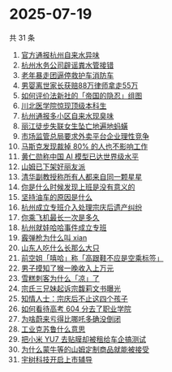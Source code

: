 # 2025-07-19

共 31 条

<!-- BEGIN ZHIHUSEARCH -->
<!-- 最后更新时间 Sat Jul 19 2025 18:18:52 GMT+0800 (China Standard Time) -->

1. [官方通报杭州自来水异味](https://www.zhihu.com/search?q=%E5%AE%98%E6%96%B9%E9%80%9A%E6%8A%A5%E6%9D%AD%E5%B7%9E%E8%87%AA%E6%9D%A5%E6%B0%B4%E5%BC%82%E5%91%B3)
1. [杭州水务公司辟谣粪水管接错](https://www.zhihu.com/search?q=%E6%9D%AD%E5%B7%9E%E6%B0%B4%E5%8A%A1%E5%85%AC%E5%8F%B8%E8%BE%9F%E8%B0%A3%E7%B2%AA%E6%B0%B4%E7%AE%A1%E6%8E%A5%E9%94%99)
1. [老年暴走团逼停救护车消防车](https://www.zhihu.com/search?q=%E8%80%81%E5%B9%B4%E6%9A%B4%E8%B5%B0%E5%9B%A2%E9%80%BC%E5%81%9C%E6%95%91%E6%8A%A4%E8%BD%A6%E6%B6%88%E9%98%B2%E8%BD%A6)
1. [男婴离世家长获赔88万律师拿走55万](https://www.zhihu.com/search?q=%E7%94%B7%E5%A9%B4%E7%A6%BB%E4%B8%96%E5%AE%B6%E9%95%BF%E8%8E%B7%E8%B5%9488%E4%B8%87%E5%BE%8B%E5%B8%88%E6%8B%BF%E8%B5%B055%E4%B8%87)
1. [如何评价法新社的「帝国的隐忍」组图](https://www.zhihu.com/search?q=%E5%A6%82%E4%BD%95%E8%AF%84%E4%BB%B7%E6%B3%95%E6%96%B0%E7%A4%BE%E7%9A%84%E3%80%8C%E5%B8%9D%E5%9B%BD%E7%9A%84%E9%9A%90%E5%BF%8D%E3%80%8D%E7%BB%84%E5%9B%BE)
1. [川北医学院惊现顶级本科生](https://www.zhihu.com/search?q=%E5%B7%9D%E5%8C%97%E5%8C%BB%E5%AD%A6%E9%99%A2%E6%83%8A%E7%8E%B0%E9%A1%B6%E7%BA%A7%E6%9C%AC%E7%A7%91%E7%94%9F)
1. [杭州通报多小区自来水现臭味](https://www.zhihu.com/search?q=%E6%9D%AD%E5%B7%9E%E9%80%9A%E6%8A%A5%E5%A4%9A%E5%B0%8F%E5%8C%BA%E8%87%AA%E6%9D%A5%E6%B0%B4%E7%8E%B0%E8%87%AD%E5%91%B3)
1. [丽江徒步失联女生坠亡地遍地蚂蟥](https://www.zhihu.com/search?q=%E4%B8%BD%E6%B1%9F%E5%BE%92%E6%AD%A5%E5%A4%B1%E8%81%94%E5%A5%B3%E7%94%9F%E5%9D%A0%E4%BA%A1%E5%9C%B0%E9%81%8D%E5%9C%B0%E8%9A%82%E8%9F%A5)
1. [市场监管总局要求外卖平台企业理性竞争](https://www.zhihu.com/search?q=%E5%B8%82%E5%9C%BA%E7%9B%91%E7%AE%A1%E6%80%BB%E5%B1%80%E8%A6%81%E6%B1%82%E5%A4%96%E5%8D%96%E5%B9%B3%E5%8F%B0%E4%BC%81%E4%B8%9A%E7%90%86%E6%80%A7%E7%AB%9E%E4%BA%89)
1. [马斯克发现裁掉 80% 的人也不影响工作](https://www.zhihu.com/search?q=%E9%A9%AC%E6%96%AF%E5%85%8B%E5%8F%91%E7%8E%B0%E8%A3%81%E6%8E%89%2080%25%20%E7%9A%84%E4%BA%BA%E4%B9%9F%E4%B8%8D%E5%BD%B1%E5%93%8D%E5%B7%A5%E4%BD%9C)
1. [黄仁勋称中国 AI 模型已达世界级水平](https://www.zhihu.com/search?q=%E9%BB%84%E4%BB%81%E5%8B%8B%E7%A7%B0%E4%B8%AD%E5%9B%BD%20AI%20%E6%A8%A1%E5%9E%8B%E5%B7%B2%E8%BE%BE%E4%B8%96%E7%95%8C%E7%BA%A7%E6%B0%B4%E5%B9%B3)
1. [山姆已下架好丽友派](https://www.zhihu.com/search?q=%E5%B1%B1%E5%A7%86%E5%B7%B2%E4%B8%8B%E6%9E%B6%E5%A5%BD%E4%B8%BD%E5%8F%8B%E6%B4%BE)
1. [清华副教授称所有人都来自同一颗星星](https://www.zhihu.com/search?q=%E6%B8%85%E5%8D%8E%E5%89%AF%E6%95%99%E6%8E%88%E7%A7%B0%E6%89%80%E6%9C%89%E4%BA%BA%E9%83%BD%E6%9D%A5%E8%87%AA%E5%90%8C%E4%B8%80%E9%A2%97%E6%98%9F%E6%98%9F)
1. [你是什么时候发现上班是没有意义的](https://www.zhihu.com/search?q=%E4%BD%A0%E6%98%AF%E4%BB%80%E4%B9%88%E6%97%B6%E5%80%99%E5%8F%91%E7%8E%B0%E4%B8%8A%E7%8F%AD%E6%98%AF%E6%B2%A1%E6%9C%89%E6%84%8F%E4%B9%89%E7%9A%84)
1. [坚持油车的原因是什么](https://www.zhihu.com/search?q=%E5%9D%9A%E6%8C%81%E6%B2%B9%E8%BD%A6%E7%9A%84%E5%8E%9F%E5%9B%A0%E6%98%AF%E4%BB%80%E4%B9%88)
1. [杭州成立专班介入处理宗庆后遗产纠纷](https://www.zhihu.com/search?q=%E6%9D%AD%E5%B7%9E%E6%88%90%E7%AB%8B%E4%B8%93%E7%8F%AD%E4%BB%8B%E5%85%A5%E5%A4%84%E7%90%86%E5%AE%97%E5%BA%86%E5%90%8E%E9%81%97%E4%BA%A7%E7%BA%A0%E7%BA%B7)
1. [你乘飞机最长一次是多久](https://www.zhihu.com/search?q=%E4%BD%A0%E4%B9%98%E9%A3%9E%E6%9C%BA%E6%9C%80%E9%95%BF%E4%B8%80%E6%AC%A1%E6%98%AF%E5%A4%9A%E4%B9%85)
1. [杭州就娃哈哈事件成立专班](https://www.zhihu.com/search?q=%E6%9D%AD%E5%B7%9E%E5%B0%B1%E5%A8%83%E5%93%88%E5%93%88%E4%BA%8B%E4%BB%B6%E6%88%90%E7%AB%8B%E4%B8%93%E7%8F%AD)
1. [霰弹枪为什么叫 xian](https://www.zhihu.com/search?q=%E9%9C%B0%E5%BC%B9%E6%9E%AA%E4%B8%BA%E4%BB%80%E4%B9%88%E5%8F%AB%20xian)
1. [山东人吃什么长那么大只](https://www.zhihu.com/search?q=%E5%B1%B1%E4%B8%9C%E4%BA%BA%E5%90%83%E4%BB%80%E4%B9%88%E9%95%BF%E9%82%A3%E4%B9%88%E5%A4%A7%E5%8F%AA)
1. [前空姐「嘻哈」称「高跟鞋不应是空乘标签」](https://www.zhihu.com/search?q=%E5%89%8D%E7%A9%BA%E5%A7%90%E3%80%8C%E5%98%BB%E5%93%88%E3%80%8D%E7%A7%B0%E3%80%8C%E9%AB%98%E8%B7%9F%E9%9E%8B%E4%B8%8D%E5%BA%94%E6%98%AF%E7%A9%BA%E4%B9%98%E6%A0%87%E7%AD%BE%E3%80%8D)
1. [男子摸知了猴一晚收入上万元](https://www.zhihu.com/search?q=%E7%94%B7%E5%AD%90%E6%91%B8%E7%9F%A5%E4%BA%86%E7%8C%B4%E4%B8%80%E6%99%9A%E6%94%B6%E5%85%A5%E4%B8%8A%E4%B8%87%E5%85%83)
1. [雪糕刺客为什么「凉」了](https://www.zhihu.com/search?q=%E9%9B%AA%E7%B3%95%E5%88%BA%E5%AE%A2%E4%B8%BA%E4%BB%80%E4%B9%88%E3%80%8C%E5%87%89%E3%80%8D%E4%BA%86)
1. [宗氏三兄妹起诉宗馥莉文书曝光](https://www.zhihu.com/search?q=%E5%AE%97%E6%B0%8F%E4%B8%89%E5%85%84%E5%A6%B9%E8%B5%B7%E8%AF%89%E5%AE%97%E9%A6%A5%E8%8E%89%E6%96%87%E4%B9%A6%E6%9B%9D%E5%85%89)
1. [知情人士：宗庆后不止这四个孩子](https://www.zhihu.com/search?q=%E7%9F%A5%E6%83%85%E4%BA%BA%E5%A3%AB%EF%BC%9A%E5%AE%97%E5%BA%86%E5%90%8E%E4%B8%8D%E6%AD%A2%E8%BF%99%E5%9B%9B%E4%B8%AA%E5%AD%A9%E5%AD%90)
1. [如何看待高考 604 分去了职业学院](https://www.zhihu.com/search?q=%E5%A6%82%E4%BD%95%E7%9C%8B%E5%BE%85%E9%AB%98%E8%80%83%20604%20%E5%88%86%E5%8E%BB%E4%BA%86%E8%81%8C%E4%B8%9A%E5%AD%A6%E9%99%A2)
1. [为啥蔚来亏得比哪吒多确没倒闭](https://www.zhihu.com/search?q=%E4%B8%BA%E5%95%A5%E8%94%9A%E6%9D%A5%E4%BA%8F%E5%BE%97%E6%AF%94%E5%93%AA%E5%90%92%E5%A4%9A%E7%A1%AE%E6%B2%A1%E5%80%92%E9%97%AD)
1. [工业克苏鲁什么意思](https://www.zhihu.com/search?q=%E5%B7%A5%E4%B8%9A%E5%85%8B%E8%8B%8F%E9%B2%81%E4%BB%80%E4%B9%88%E6%84%8F%E6%80%9D)
1. [把小米 YU7 去贴膜却被租给车企搞测试](https://www.zhihu.com/search?q=%E6%8A%8A%E5%B0%8F%E7%B1%B3%20YU7%20%E5%8E%BB%E8%B4%B4%E8%86%9C%E5%8D%B4%E8%A2%AB%E7%A7%9F%E7%BB%99%E8%BD%A6%E4%BC%81%E6%90%9E%E6%B5%8B%E8%AF%95)
1. [为什么蒙牛等的山姆定制商品就能被接受](https://www.zhihu.com/search?q=%E4%B8%BA%E4%BB%80%E4%B9%88%E8%92%99%E7%89%9B%E7%AD%89%E7%9A%84%E5%B1%B1%E5%A7%86%E5%AE%9A%E5%88%B6%E5%95%86%E5%93%81%E5%B0%B1%E8%83%BD%E8%A2%AB%E6%8E%A5%E5%8F%97)
1. [宇树科技开启上市辅导](https://www.zhihu.com/search?q=%E5%AE%87%E6%A0%91%E7%A7%91%E6%8A%80%E5%BC%80%E5%90%AF%E4%B8%8A%E5%B8%82%E8%BE%85%E5%AF%BC)

<!-- END ZHIHUSEARCH -->
